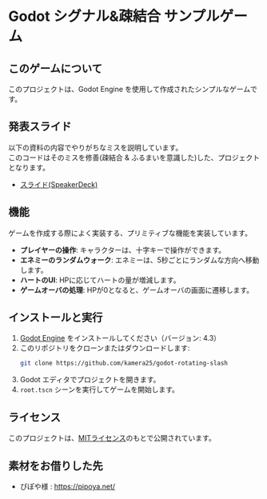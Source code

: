 # Godot シグナル&疎結合 サンプルゲーム
## このゲームについて
このプロジェクトは、Godot Engine を使用して作成されたシンプルなゲームです。  

## 発表スライド
以下の資料の内容でやりがちなミスを説明しています。  
このコードはそのミスを修善(疎結合 & ふるまいを意識した)した、プロジェクトとなります。
 * [スライド(SpeakerDeck)](https://speakerdeck.com/kamera25/godot-engine-degemuwozuo-rou-ridaburunodonosusume)

## 機能
ゲームを作成する際によく実装する、プリミティブな機能を実装しています。

- **プレイヤーの操作**: キャラクターは、十字キーで操作ができます。
- **エネミーのランダムウォーク**: エネミーは、5秒ごとにランダムな方向へ移動します。
- **ハートのUI**: HPに応じてハートの量が増減します。
- **ゲームオーバの処理**: HPが0となると、ゲームオーバの画面に遷移します。

## インストールと実行
1. [Godot Engine](https://godotengine.org/) をインストールしてください（バージョン: 4.3）
2. このリポジトリをクローンまたはダウンロードします:
    ```bash
    git clone https://github.com/kamera25/godot-rotating-slash
    ```
3. Godot エディタでプロジェクトを開きます。
4. `root.tscn` シーンを実行してゲームを開始します。

## ライセンス
このプロジェクトは、[MITライセンス](https://ja.wikipedia.org/wiki/MIT_License)のもとで公開されています。

## 素材をお借りした先
 * ぴぽや様 : https://pipoya.net/

